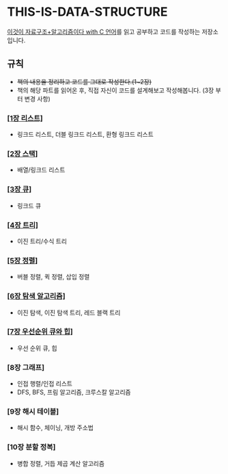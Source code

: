 # THIS-IS-DATA-STRUCTURE
[이것이 자료구조+알고리즘이다 with C 언어](https://m.yes24.com/Goods/Detail/111362116)를 읽고 공부하고 코드를 작성하는 저장소입니다.

## 규칙 
- ~~책의 내용을 정리하고 코드를 그대로 작성한다.(1~2장)~~
- 책의 해당 파트를 읽어온 후, 직접 자신이 코드를 설계해보고 작성해봅니다. (3장 부터 변경 사항)

### [[1장 리스트]](https://github.com/kmw10693/THIS-IS-DATA-STRUCTURE_AND_ALGORITHM-WITH-C/blob/main/PART-1/readme.md) 
-  링크드 리스트, 더블 링크드 리스트, 환형 링크드 리스트 

### [[2장 스택]](https://github.com/kmw10693/THIS-IS-DATA-STRUCTURE_AND_ALGORITHM-WITH-C/blob/main/PART-2/readme.md)
- 배열/링크드 리스트

### [[3장 큐]](https://github.com/kmw10693/THIS-IS-DATA-STRUCTURE_AND_ALGORITHM-WITH-C/blob/main/PART-3/readme.md)
- 링크드 큐

### [[4장 트리]](https://github.com/kmw10693/THIS-IS-DATA-STRUCTURE_AND_ALGORITHM-WITH-C/tree/main/PART-4)
- 이진 트리/수식 트리

### [[5장 정렬]](https://github.com/kmw10693/THIS-IS-DATA-STRUCTURE_AND_ALGORITHM-WITH-C/tree/main/PART-5)
- 버블 정렬, 퀵 정렬, 삽입 정렬
### [[6장 탐색 알고리즘]](https://github.com/kmw10693/THIS-IS-DATA-STRUCTURE_AND_ALGORITHM-WITH-C/tree/main/PART-6)
- 이진 탐색, 이진 탐색 트리, 레드 블랙 트리
### [[7장 우선순위 큐와 힙]](https://github.com/kmw10693/THIS-IS-DATA-STRUCTURE_AND_ALGORITHM-WITH-C/tree/main/PART-7)
- 우선 순위 큐, 힙
### [8장 그래프]
- 인접 행렬/인접 리스트
- DFS, BFS, 프림 알고리즘, 크루스칼 알고리즘
### [9장 해시 테이블]
- 해시 함수, 체이닝, 개방 주소법
### [10장 분할 정복]
- 병합 정렬, 거듭 제곱 계산 알고리즘